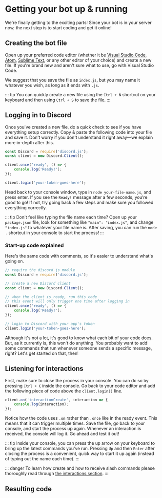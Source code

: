# Getting your bot up & running

We're finally getting to the exciting parts! Since your bot is in your server now, the next step is to start coding and get it online!

## Creating the bot file

Open up your preferred code editor (whether it be [Visual Studio Code](https://code.visualstudio.com/), [Atom](https://atom.io/), [Sublime Text](https://www.sublimetext.com/), or any other editor of your choice) and create a new file. If you're brand new and aren't sure what to use, go with Visual Studio Code.

We suggest that you save the file as `index.js`, but you may name it whatever you wish, as long as it ends with `.js`.

::: tip
You can quickly create a new file using the `Ctrl + N` shortcut on your keyboard and then using `Ctrl + S` to save the file.
:::

## Logging in to Discord

Once you've created a new file, do a quick check to see if you have everything setup correctly. Copy & paste the following code into your file and save it. Don't worry if you don't understand it right away—we explain more in-depth after this.

```js
const Discord = require('discord.js');
const client = new Discord.Client();

client.once('ready', () => {
	console.log('Ready!');
});

client.login('your-token-goes-here');
```

Head back to your console window, type in `node your-file-name.js`, and press enter. If you see the `Ready!` message after a few seconds, you're good to go! If not, try going back a few steps and make sure you followed everything correctly.

::: tip
Don't feel like typing the file name each time? Open up your `package.json` file, look for something like `"main": "index.js"`, and change `"index.js"` to whatever your file name is. After saving, you can run the `node .` shortcut in your console to start the process!
:::

### Start-up code explained

Here's the same code with comments, so it's easier to understand what's going on.
```js
// require the discord.js module
const Discord = require('discord.js');

// create a new Discord client
const client = new Discord.Client();

// when the client is ready, run this code
// this event will only trigger one time after logging in
client.once('ready', () => {
	console.log('Ready!');
});

// login to Discord with your app's token
client.login('your-token-goes-here');
```

Although it's not a lot, it's good to know what each bit of your code does. But, as it currently is, this won't do anything. You probably want to add some commands that run whenever someone sends a specific message, right? Let's get started on that, then!

## Listening for interactions

First, make sure to close the process in your console. You can do so by pressing `Ctrl + C` inside the console. Go back to your code editor and add the following piece of code above the `client.login()` line.

```js
client.on('interactionCreate', interaction => {
	console.log(interaction);
});
```

Notice how the code uses `.on` rather than `.once` like in the ready event. This means that it can trigger multiple times. Save the file, go back to your console, and start the process up again. Whenever an interaction is received, the console will log it. Go ahead and test it out!

::: tip
Inside your console, you can press the up arrow on your keyboard to bring up the latest commands you've run. Pressing `Up` and then `Enter` after closing the process is a convenient, quick way to start it up again (instead of typing out the name each time).
:::

::: danger
To learn how create and how to receive slash commands please thoroughly read through [the interactions section](/interactions/registering-slash-commands/).
:::

## Resulting code

<ResultingCode path="creating-your-bot/up-and-running" />
